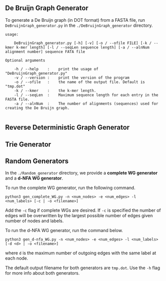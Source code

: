 ## De Bruijn Graph Generator

To generate a De Bruijn graph (in DOT format) from a FASTA file, run `DeBruijnGraph_generator.py` in the `./DeBruijnGraph_generator` directory.

```
usage: 

    DeBruijnGraph_generator.py [-h] [-v] [-o / --ofile FILE] [-k / --kmer k-mer length] [-l / --seqLen sequence length] [-a / --alnNum alignment number] sequence FATA file
```


```
Optional arguments

    -h / --help    :    print the usage of "DeBruijnGraph_generator.py"
    -v / --version :    print the version of the program
    -o / --ofile   :    the name of the output file. Default is "tmp.dot"
    -k / --kmer    :    the k-mer length.
    -l / --seqLen  :    Maximum sequence length for each entry in the FASTA file.
    -a / --alnNum  :    The number of alignments (sequences) used for creating the De Bruijn graph.
    
```



## Reverse Deterministic Graph Generator

## Trie Generator

## Random Generators
In the `./Random_generator` directory, we provide a __complete WG generator__ and a __d-NFA WG generator__.

To run the complete WG generator, run the following command.
```
python3 gen_complete_WG.py -n <num_nodes> -e <num_edges> -l <num_labels> [-c | -o <filename>] 
```
Add the `-c` flag if complete WGs are desired. If `-c` is specified the number of edges will be overwritten by the largest possible number of edges given number of nodes and labels. 

To run the d-NFA WG generator, run the command below.
```
python3 gen_d-nfa_WG.py -n <num_nodes> -e <num_edges> -l <num_labels> [-d <d> | -o <filename>] 
```
where `d` is the maximum number of outgoing edges with the same label at each node. 

The default output filename for both generators are `tmp.dot`. Use the `-h` flag for more info about both generators.
